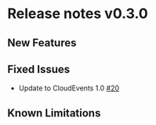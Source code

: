 # Release notes v0.3.0

## New Features

## Fixed Issues

- Update to CloudEvents 1.0 [#20](https://github.com/keptn-contrib/unleash-service/issues/20)

## Known Limitations
